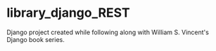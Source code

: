 # library_django_REST


Django project created while following along with William S. Vincent's Django book series.

